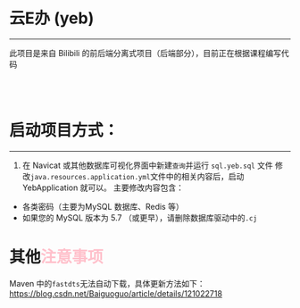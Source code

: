 # 云E办 (yeb)
-----
此项目是来自 Bilibili 的前后端分离式项目（后端部分），目前正在根据课程编写代码

<br>
<br>

# 启动项目方式：
-----
1. 在 Navicat 或其他数据库可视化界面中新建`查询`并运行 `sql.yeb.sql` 文件
修改`java.resources.application.yml`文件中的相关内容后，启动 YebApplication 就可以。
主要修改内容包含：
- 各类密码（主要为MySQL 数据库、Redis 等）
- 如果您的 MySQL 版本为 5.7 （或更早），请删除数据库驱动中的`.cj`

# 其他<font color=pink>注意事项</font>
Maven 中的`fastdts`无法自动下载，具体更新方法如下：https://blog.csdn.net/Baiguoguo/article/details/121022718


